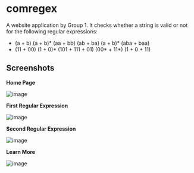 # comregex 

A website application by Group 1. It checks whether a string is valid or not for the following regular expressions: 
- (a + b) (a + b)* (aa + bb) (ab + ba) (a + b)* (aba + baa)
- (11 + 00) (1 + 0)* (101 + 111 + 01) (00* + 11*) (1 + 0 + 11)

## Screenshots
**Home Page**


![image](https://cdn.discordapp.com/attachments/983766141128290315/993511117416583188/unknown.png)


**First Regular Expression**


![image](https://cdn.discordapp.com/attachments/983766141128290315/993513513827962991/unknown.png)


**Second Regular Expression**


![image](https://cdn.discordapp.com/attachments/983766141128290315/993513745160605737/unknown.png)


**Learn More**


![image](https://cdn.discordapp.com/attachments/983766141128290315/993531671745925120/unknown.png)

